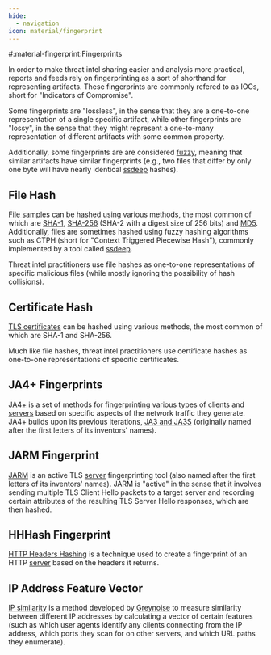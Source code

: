 ```yaml
---
hide:
  - navigation
icon: material/fingerprint
---
```


#:material-fingerprint:Fingerprints

In order to make threat intel sharing easier and analysis more practical, reports and feeds rely on fingerprinting as a sort of shorthand for representing artifacts. These fingerprints are commonly refered to as IOCs, short for "Indicators of Compromise".

Some fingerprints are "lossless", in the sense that they are a one-to-one representation of a single specific artifact, while other fingerprints are "lossy", in the sense that they might represent a one-to-many representation of different artifacts with some common property.

Additionally, some fingerprints are are considered [fuzzy](https://en.wikipedia.org/wiki/Fuzzy_hashing), meaning that similar artifacts have similar fingerprints (e.g., two files that differ by only one byte will have nearly identical [ssdeep](https://ssdeep-project.github.io/ssdeep/index.html) hashes).

## File Hash

[File samples](/artifacts/sample) can be hashed using various methods, the most common of which are [SHA-1](https://en.wikipedia.org/wiki/SHA-1), [SHA-256](https://en.wikipedia.org/wiki/SHA-2) (SHA-2 with a digest size of 256 bits) and [MD5](https://en.wikipedia.org/wiki/MD5). Additionally, files are sometimes hashed using fuzzy hashing algorithms such as CTPH (short for "Context Triggered Piecewise Hash"), commonly implemented by a tool called [ssdeep](https://ssdeep-project.github.io/ssdeep/index.html).

Threat intel practitioners use file hashes as one-to-one representations of specific malicious files (while mostly ignoring the possibility of hash collisions).

## Certificate Hash

[TLS certificates](/artifacts/tls-certificate) can be hashed using various methods, the most common of which are SHA-1 and SHA-256.

Much like file hashes, threat intel practitioners use certificate hashes as one-to-one representations of specific certificates.

## JA4+ Fingerprints

[JA4+](https://medium.com/foxio/ja4-network-fingerprinting-9376fe9ca637) is a set of methods for fingerprinting various types of clients and [servers](/artifacts/server) based on specific aspects of the network traffic they generate. JA4+ builds upon its previous iterations, [JA3 and JA3S](https://engineering.salesforce.com/tls-fingerprinting-with-ja3-and-ja3s-247362855967/) (originally named after the first letters of its inventors' names).

## JARM Fingerprint

[JARM](https://engineering.salesforce.com/easily-identify-malicious-servers-on-the-internet-with-jarm-e095edac525a/) is an active TLS [server](/artifacts/server) fingerprinting tool (also named after the first letters of its inventors' names). JARM is "active" in the sense that it involves sending multiple TLS Client Hello packets to a target server and recording certain attributes of the resulting TLS Server Hello responses, which are then hashed.

## HHHash Fingerprint

[HTTP Headers Hashing](https://www.foo.be/2023/07/HTTP-Headers-Hashing_HHHash) is a technique used to create a fingerprint of an HTTP [server](/artifacts/server) based on the headers it returns.

## IP Address Feature Vector

[IP similarity](https://www.greynoise.io/blog/how-we-built-ip-similarity) is a method developed by [Greynoise](https://www.greynoise.io/) to measure similarity between different IP addresses by calculating a vector of certain features (such as which user agents identify any clients connecting from the IP address, which ports they scan for on other servers, and which URL paths they enumerate).